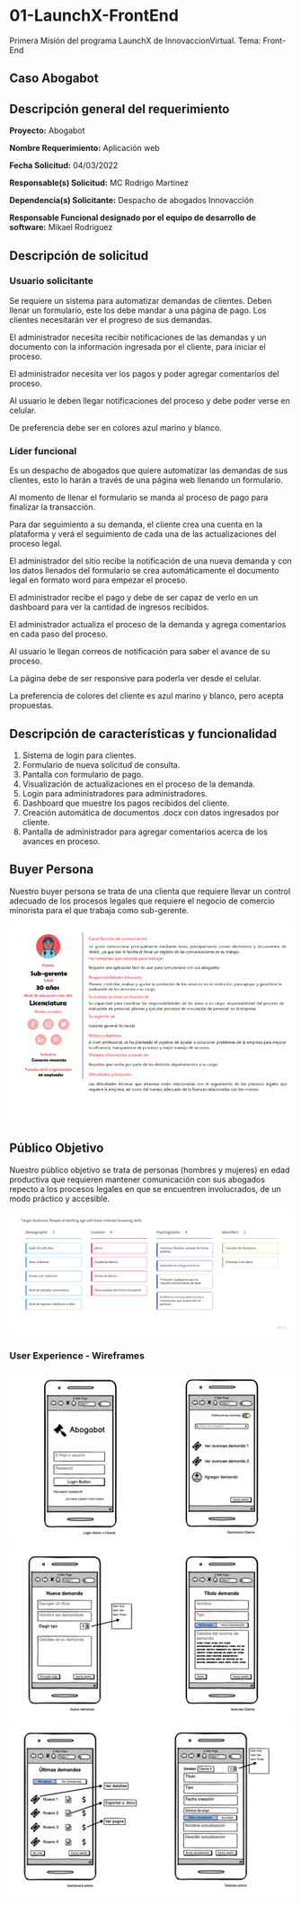 # 01-LaunchX-FrontEnd

Primera Misión del programa LaunchX de InnovaccionVirtual. Tema: Front-End

## **Caso Abogabot**

## Descripción general del requerimiento

**Proyecto:**
Abogabot

**Nombre Requerimiento:**
Aplicación web

**Fecha Solicitud:**
04/03/2022

**Responsable(s) Solicitud:**
MC Rodrigo Martínez

**Dependencia(s) Solicitante:**
Despacho de abogados Innovacción

**Responsable Funcional designado por el equipo de desarrollo de software:**
Mikael Rodriguez

## Descripción de solicitud

### **Usuario solicitante**  

Se requiere un sistema para automatizar demandas de clientes. Deben llenar un formulario, este los debe mandar a una página de pago. Los clientes necesitarán ver el progreso de sus demandas.

El administrador necesita recibir notificaciones de las demandas y un documento con la información ingresada por el cliente, para iniciar el proceso.

El administrador necesita ver los pagos y poder agregar comentarios del proceso.

Al usuario le deben llegar notificaciones del proceso y debe poder verse en celular.

De preferencia debe ser en colores azul marino y blanco.

### **Líder funcional**  

Es un despacho de abogados que quiere automatizar las demandas de sus clientes, esto lo harán a través de una página web llenando un formulario.

Al momento de llenar el formulario se manda al proceso de pago para finalizar la transacción.

Para dar seguimiento a su demanda, el cliente crea una cuenta en la plataforma y verá el seguimiento de cada una de las actualizaciones del proceso legal.

El administrador del sitio recibe la notificación de una nueva demanda y con los datos llenados del formulario se crea automáticamente el documento legal en formato word para empezar el proceso.

El administrador recibe el pago y debe de ser capaz de verlo en un dashboard para ver la cantidad de ingresos recibidos.

El administrador actualiza el proceso de la demanda y agrega comentarios en cada paso del proceso.

Al usuario le llegan correos de notificación para saber el avance de su proceso.

La página debe de ser responsive para poderla ver desde el celular.

La preferencia de colores del cliente es azul marino y blanco, pero acepta propuestas.  

## Descripción de características y funcionalidad  

1. Sistema de login para clientes.
2. Formulario de nueva solicitud de consulta.
3. Pantalla con formulario de pago.
4. Visualización de actualizaciones en el proceso de la demanda.
5. Login para administradores para administradores.
6. Dashboard que muestre los pagos recibidos del cliente.
7. Creación automática de documentos .docx con datos ingresados por cliente.
8. Pantalla de administrador para agregar comentarios acerca de los avances en proceso.

## Buyer Persona

Nuestro buyer persona se trata de una clienta que requiere llevar un control adecuado de los procesos legales que requiere el negocio de comercio minorista para el que trabaja como sub-gerente.

![Buyer Persona](https://github.com/mikaelzen/01-LaunchX-FrontEnd/blob/main/2-BuyerPersona_01.png)

## Público Objetivo

Nuestro público objetivo se trata de personas (hombres y mujeres) en edad productiva que requieren mantener comunicación con sus abogados repecto a los procesos legales en que se encuentren involucrados, de un modo práctico y accesible.

![Público Objetivo](https://github.com/mikaelzen/01-LaunchX-FrontEnd/blob/main/3-TargetAudience.png)

### User Experience - Wireframes

![Ux 1](https://github.com/mikaelzen/01-LaunchX-FrontEnd/blob/main/4-Wireframes/Wire_1.png)
![Ux 2](https://github.com/mikaelzen/01-LaunchX-FrontEnd/blob/main/4-Wireframes/Wire_2.png)
![Ux 3](https://github.com/mikaelzen/01-LaunchX-FrontEnd/blob/main/4-Wireframes/Wire_3.png)

